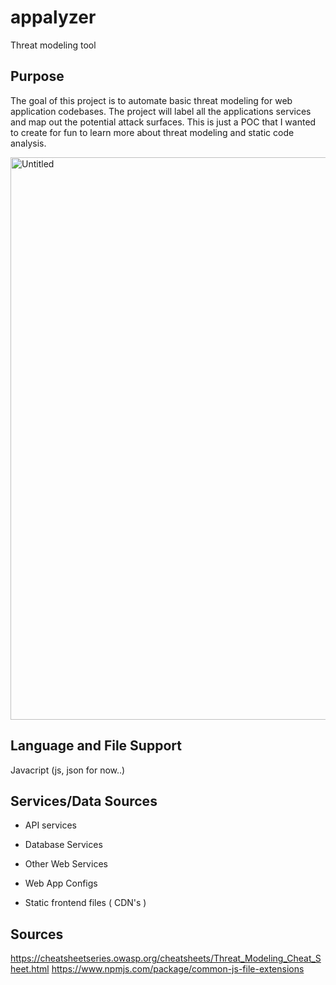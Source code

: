 # appalyzer

Threat modeling tool

## Purpose

The goal of this project is to automate basic threat modeling for web application codebases. The project will label all the applications services and map out the potential attack surfaces. This is just a POC that I wanted to create for fun to learn more about threat modeling and static code analysis. 

<img width="900" alt="Untitled" src="https://user-images.githubusercontent.com/11414669/156855596-753bb2d7-8075-4eb6-844b-dc5f0cf10aa2.png">

## Language and File Support

Javacript (js, json for now..)

## Services/Data Sources

* API services

* Database Services

* Other Web Services

* Web App Configs

* Static frontend files ( CDN's )

## Sources

https://cheatsheetseries.owasp.org/cheatsheets/Threat_Modeling_Cheat_Sheet.html
https://www.npmjs.com/package/common-js-file-extensions




